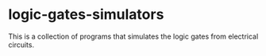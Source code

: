 # logic-gates-simulators
This is a collection of programs that simulates the logic gates from electrical circuits.
